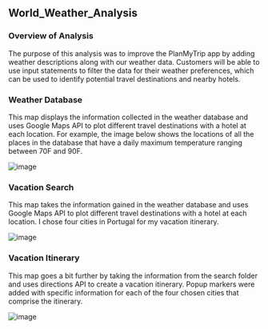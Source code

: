 ## World_Weather_Analysis

### Overview of Analysis
The purpose of this analysis was to improve the PlanMyTrip app by adding weather descriptions along with our weather data. Customers will be able to use input statements to filter the data for their weather preferences, which can be used to identify potential travel destinations and nearby hotels. 

### Weather Database
This map displays the information collected in the weather database and uses Google Maps API to plot different travel destinations with a hotel at each location. For example, the image below shows the locations of all the places in the database that have a daily maximum temperature ranging between 70F and 90F.

![image](https://user-images.githubusercontent.com/109227896/186538464-3bfd6d15-5527-448c-8c3b-71cf05c644eb.png)

### Vacation Search
This map takes the information gained in the weather database and uses Google Maps API to plot different travel destinations with a hotel at each location. I chose four cities in Portugal for my vacation itinerary. 

![image](https://user-images.githubusercontent.com/109227896/186538601-b49a244f-9b31-40b3-a97e-615315e4ca00.png)

### Vacation Itinerary
This map goes a bit further by taking the information from the search folder and uses directions API to create a vacation itinerary. Popup markers were added with specific information for each of the four chosen cities that comprise the itinerary. 

![image](https://user-images.githubusercontent.com/109227896/186538655-77825b8d-9fb6-46e8-b092-ad5f138955cb.png)
